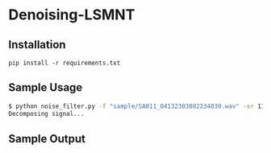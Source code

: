 # Denoising-LSMNT

## Installation
`pip install -r requirements.txt`

## Sample Usage

```bash
$ python noise_filter.py -f "sample/SA011_04132303082234030.wav" -sr 11025 -s 1802 -b 8
Decomposing signal...
```

## Sample Output
